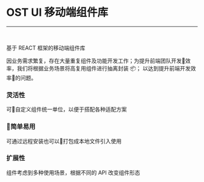 # OST UI 移动端组件库
---

<br/>

基于 REACT 框架的移动端组件库

因业务需求繁复，存在大量重复组件及功能开发工作；为提升前端团队开发效率，我们将根据业务场景将高复用组件进行抽离封装 📦； 以达到提升前端开发效率的问题。

### 灵活性

可自定义组件统一单位，以便于搭配各种适配方案

### 简单易用

可通过远程安装也可以打包成本地文件引入使用

### 扩展性

组件考虑到多种使用场景，根据不同的 API 改变组件形态

